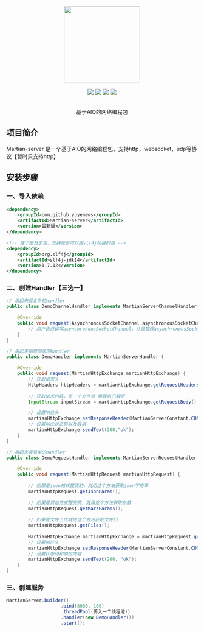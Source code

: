<div align=center>
<img width="200px;" src="http://mars-framework.com/img/logo-github.png"/>
</div>

<br/>

<div align=center>

<img src="https://img.shields.io/badge/licenes-MIT-brightgreen.svg"/>
<img src="https://img.shields.io/badge/jdk-11+-brightgreen.svg"/>
<img src="https://img.shields.io/badge/maven-3.5.4+-brightgreen.svg"/>
<img src="https://img.shields.io/badge/release-master-brightgreen.svg"/>

</div>

<br/>

<div align=center>

基于AIO的网络编程包

</div>

## 项目简介

Martian-server 是一个基于AIO的网络编程包，支持http，websocket，udp等协议【暂时只支持http】

## 安装步骤

### 一、导入依赖

```xml
<dependency>
    <groupId>com.github.yuyenews</groupId>
    <artifactId>Martian-server</artifactId>
    <version>最新版</version>
</dependency>

<!-- 这个是日志包，支持任意可以跟slf4j桥接的包 -->
<dependency>
    <groupId>org.slf4j</groupId>
    <artifactId>slf4j-jdk14</artifactId>
    <version>1.7.12</version>
</dependency>
```
### 二、创建Handler【三选一】
```java
// 用起来最复杂的handler
public class DemoChannelHandler implements MartianServerChannelHandler {

    @Override
    public void request(AsynchronousSocketChannel asynchronousSocketChannel) {
        // 用户自己读写asynchronousSocketChannel，并且管理asynchronousSocketChannel的关闭
    }
}

// 用起来稍微简单的handler
public class DemoHandler implements MartianServerHandler {

    @Override
    public void request(MartianHttpExchange martianHttpExchange) {
        // 获取请求头
        HttpHeaders httpHeaders = martianHttpExchange.getRequestHeaders();
  
        // 获取请求内容，是一个文件流 需要自己解析
        InputStream inputStream = martianHttpExchange.getRequestBody();

        // 设置响应头
        martianHttpExchange.setResponseHeader(MartianServerConstant.CONTENT_TYPE,MartianServerConstant.RESPONSE_CONTENT_TYPE);
        // 设置响应状态码以及数据
        martianHttpExchange.sendText(200,"ok");
    }
}

// 用起来最简单的handler
public class DemoRequestHandler implements MartianServerRequestHandler {

    @Override
    public void request(MartianHttpRequest martianHttpRequest) {
        
        // 如果是json格式提交的，就用这个方法获取json字符串
        martianHttpRequest.getJsonParam();
        
        // 如果是其他方式提交的，就用这个方法获取参数
        martianHttpRequest.getMarsParams();
        
        // 如果是文件上传就用这个方法获取文件们
        martianHttpRequest.getFiles();
        
        MartianHttpExchange martianHttpExchange = martianHttpRequest.getMartianHttpExchange();
        // 设置响应头
        martianHttpExchange.setResponseHeader(MartianServerConstant.CONTENT_TYPE, MartianServerConstant.RESPONSE_CONTENT_TYPE);
        // 设置状态码和响应内容
        martianHttpExchange.sendText(200, "ok");
    }
}
```

### 三、创建服务
```java
MartianServer.builder()
                    .bind(8080, 100)
                    .threadPool(传入一个线程池))
                    .handler(new DemoHandler())
                    .start();
```